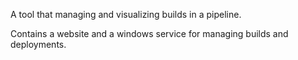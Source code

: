 A tool that managing and visualizing builds in a pipeline.

Contains a website and a windows service for managing builds and deployments.